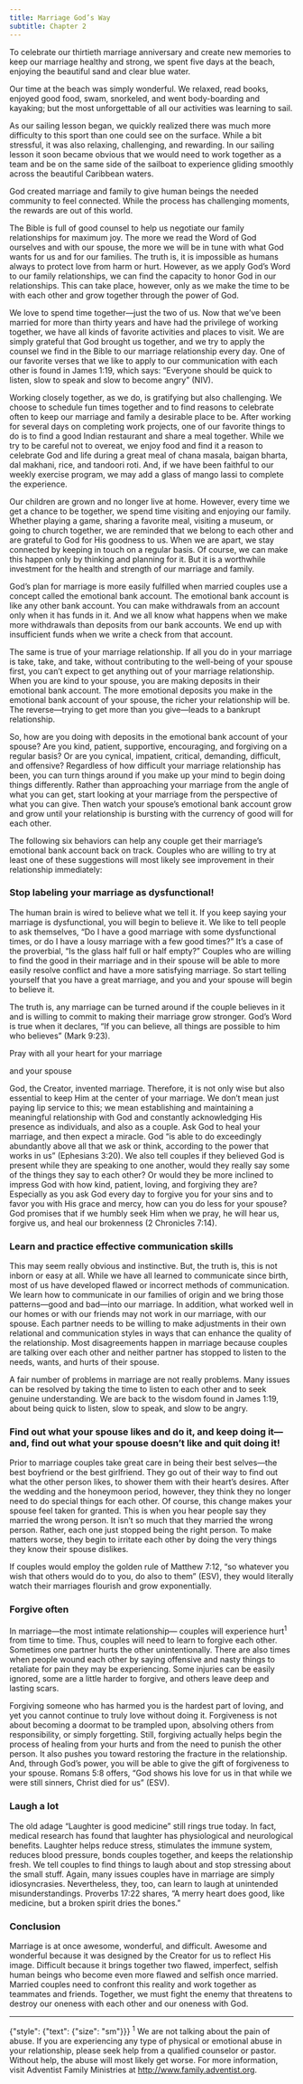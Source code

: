 ```yaml
---
title: Marriage God’s Way
subtitle: Chapter 2
---
```


To celebrate our thirtieth marriage anniversary and create new memories to keep our marriage healthy and strong, we spent five days at the beach, enjoying the beautiful sand and clear blue water.

Our time at the beach was simply wonderful. We relaxed, read books, enjoyed good food, swam, snorkeled, and went body-boarding and kayaking; but the most unforgettable of all our activities was learning to sail.

As our sailing lesson began, we quickly realized there was much more difficulty to this sport than one could see on the surface. While a bit stressful, it was also relaxing, challenging, and rewarding. In our sailing lesson it soon became obvious that we would need to work together as a team and be on the same side of the sailboat to experience gliding smoothly across the beautiful Caribbean waters.

God created marriage and family to give human beings the needed community to feel connected. While the process has challenging moments, the rewards are out of this world.

The Bible is full of good counsel to help us negotiate our family relationships for maximum joy. The more we read the Word of God ourselves and with our spouse, the more we will be in tune with what God wants for us and for our families. The truth is, it is impossible as humans always to protect love from harm or hurt. However, as we apply God’s Word to our family relationships, we can find the capacity to honor God in our relationships. This can take place, however, only as we make the time to be with each other and grow together through the power of God.

We love to spend time together—just the two of us. Now that we’ve been married for more than thirty years and have had the privilege of working together, we have all kinds of favorite activities and places to visit. We are simply grateful that God brought us together, and we try to apply the counsel we find in the Bible to our marriage relationship every day. One of our favorite verses that we like to apply to our communication with each other is found in James 1:19, which says: “Everyone should be quick to listen, slow to speak and slow to become angry” (NIV).

Working closely together, as we do, is gratifying but also challenging. We choose to schedule fun times together and to find reasons to celebrate often to keep our marriage and family a desirable place to be. After working for several days on completing work projects, one of our favorite things to do is to find a good Indian restaurant and share a meal together. While we try to be careful not to overeat, we enjoy food and find it a reason to celebrate God and life during a great meal of chana masala, baigan bharta, dal makhani, rice, and tandoori roti. And, if we have been faithful to our weekly exercise program, we may add a glass of mango lassi to complete the experience.

Our children are grown and no longer live at home. However, every time we get a chance to be together, we spend time visiting and enjoying our family. Whether playing a game, sharing a favorite meal, visiting a museum, or going to church together, we are reminded that we belong to each other and are grateful to God for His goodness to us. When we are apart, we stay connected by keeping in touch on a regular basis. Of course, we can make this happen only by thinking and planning for it. But it is a worthwhile investment for the health and strength of our marriage and family.

God’s plan for marriage is more easily fulfilled when married couples use a concept called the emotional bank account. The emotional bank account is like any other bank account. You can make withdrawals from an account only when it has funds in it. And we all know what happens when we make more withdrawals than deposits from our bank accounts. We end up with insufficient funds when we write a check from that account.

The same is true of your marriage relationship. If all you do in your marriage is take, take, and take, without contributing to the well-being of your spouse first, you can’t expect to get anything out of your marriage relationship. When you are kind to your spouse, you are making deposits in their emotional bank account. The more emotional deposits you make in the emotional bank account of your spouse, the richer your relationship will be. The reverse—trying to get more than you give—leads to a bankrupt relationship.

So, how are you doing with deposits in the emotional bank account of your spouse? Are you kind, patient, supportive, encouraging, and forgiving on a regular basis? Or are you cynical, impatient, critical, demanding, difficult, and offensive? Regardless of how difficult your marriage relationship has been, you can turn things around if you make up your mind to begin doing things differently. Rather than approaching your marriage from the angle of what you can get, start looking at your marriage from the perspective of what you can give. Then watch your spouse’s emotional bank account grow and grow until your relationship is bursting with the currency of good will for each other.

The following six behaviors can help any couple get their marriage’s emotional bank account back on track. Couples who are willing to try at least one of these suggestions will most likely see improvement in their relationship immediately:

### Stop labeling your marriage as dysfunctional!

The human brain is wired to believe what we tell it. If you keep saying your marriage is dysfunctional, you will begin to believe it. We like to tell people to ask themselves, “Do I have a good marriage with some dysfunctional times, or do I have a lousy marriage with a few good times?” It’s a case of the proverbial, “Is the glass half full or half empty?” Couples who are willing to find the good in their marriage and in their spouse will be able to more easily resolve conflict and have a more satisfying marriage. So start telling yourself that you have a great marriage, and you and your spouse will begin to believe it.

The truth is, any marriage can be turned around if the couple believes in it and is willing to commit to making their marriage grow stronger. God’s Word is true when it declares, “If you can believe, all things are possible to him who believes” (Mark 9:23).

Pray with all your heart for your marriage

and your spouse

God, the Creator, invented marriage. Therefore, it is not only wise but also essential to keep Him at the center of your marriage. We don’t mean just paying lip service to this; we mean establishing and maintaining a meaningful relationship with God and constantly acknowledging His presence as individuals, and also as a couple. Ask God to heal your marriage, and then expect a miracle. God “is able to do exceedingly abundantly above all that we ask or think, according to the power that works in us” (Ephesians 3:20). We also tell couples if they believed God is present while they are speaking to one another, would they really say some of the things they say to each other? Or would they be more inclined to impress God with how kind, patient, loving, and forgiving they are? Especially as you ask God every day to forgive you for your sins and to favor you with His grace and mercy, how can you do less for your spouse? God promises that if we humbly seek Him when we pray, he will hear us, forgive us, and heal our brokenness (2 Chronicles 7:14).

### Learn and practice effective communication skills

This may seem really obvious and instinctive. But, the truth is, this is not inborn or easy at all. While we have all learned to communicate since birth, most of us have developed flawed or incorrect methods of communication. We learn how to communicate in our families of origin and we bring those patterns—good and bad—into our marriage. In addition, what worked well in our homes or with our friends may not work in our marriage, with our spouse. Each partner needs to be willing to make adjustments in their own relational and communication styles in ways that can enhance the quality of the relationship. Most disagreements happen in marriage because couples are talking over each other and neither partner has stopped to listen to the needs, wants, and hurts of their spouse.

A fair number of problems in marriage are not really problems. Many issues can be resolved by taking the time to listen to each other and to seek genuine understanding. We are back to the wisdom found in James 1:19, about being quick to listen, slow to speak, and slow to be angry.

### Find out what your spouse likes and do it, and keep doing it—and, find out what your spouse doesn’t like and quit doing it!

Prior to marriage couples take great care in being their best selves—the best boyfriend or the best girlfriend. They go out of their way to find out what the other person likes, to shower them with their heart’s desires. After the wedding and the honeymoon period, however, they think they no longer need to do special things for each other. Of course, this change makes your spouse feel taken for granted. This is when you hear people say they married the wrong person. It isn’t so much that they married the wrong person. Rather, each one just stopped being the right person. To make matters worse, they begin to irritate each other by doing the very things they know their spouse dislikes.

If couples would employ the golden rule of Matthew 7:12, “so whatever you wish that others would do to you, do also to them” (ESV), they would literally watch their marriages flourish and grow exponentially.

### Forgive often

In marriage—the most intimate relationship— couples will experience hurt<sup>1</sup> from time to time. Thus, couples will need to learn to forgive each other. Sometimes one partner hurts the other unintentionally. There are also times when people wound each other by saying offensive and nasty things to retaliate for pain they may be experiencing. Some injuries can be easily ignored, some are a little harder to forgive, and others leave deep and lasting scars.

Forgiving someone who has harmed you is the hardest part of loving, and yet you cannot continue to truly love without doing it. Forgiveness is not about becoming a doormat to be trampled upon, absolving others from responsibility, or simply forgetting. Still, forgiving actually helps begin the process of healing from your hurts and from the need to punish the other person. It also pushes you toward restoring the fracture in the relationship. And, through God’s power, you will be able to give the gift of forgiveness to your spouse. Romans 5:8 offers, “God shows his love for us in that while we were still sinners, Christ died for us” (ESV).

### Laugh a lot

The old adage “Laughter is good medicine” still rings true today. In fact, medical research has found that laughter has physiological and neurological benefits. Laughter helps reduce stress, stimulates the immune system, reduces blood pressure, bonds couples together, and keeps the relationship fresh. We tell couples to find things to laugh about and stop stressing about the small stuff. Again, many issues couples have in marriage are simply idiosyncrasies. Nevertheless, they, too, can learn to laugh at unintended misunderstandings. Proverbs 17:22 shares, “A merry heart does good, like medicine, but a broken spirit dries the bones.”

### Conclusion

Marriage is at once awesome, wonderful, and difficult. Awesome and wonderful because it was designed by the Creator for us to reflect His image. Difficult because it brings together two flawed, imperfect, selfish human beings who become even more flawed and selfish once married. Married couples need to confront this reality and work together as teammates and friends. Together, we must fight the enemy that threatens to destroy our oneness with each other and our oneness with God.

---

{"style": {"text": {"size": "sm"}}}
<sup>1</sup> We are not talking about the pain of abuse. If you are experiencing any type of physical or emotional abuse in your relationship, please seek help from a qualified counselor or pastor. Without help, the abuse will most likely get worse. For more information, visit Adventist Family Ministries at http://www.family.adventist.org.